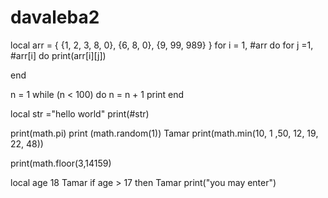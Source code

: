 # davaleba2
local arr = {
    {1, 2, 3, 8, 0},
    {6, 8, 0},
    {9, 99, 989}
}
for i = 1, #arr do
    for j =1, #arr[i] do
        print(arr[i][j])

end

n = 1
while (n < 100) do
    n = n + 1
    print 
end

local str ="hello world"
print(#str)

print(math.pi)
print (math.random(1))
Tamar
print(math.min(10, 1 ,50, 12, 19, 22, 48))

print(math.floor(3,14159)

local age 18
Tamar
if age > 17 then
Tamar
print("you may enter")
